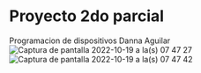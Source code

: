 # Proyecto 2do parcial 
  Programacion de dispositivos
  Danna Aguilar 
![Captura de pantalla 2022-10-19 a la(s) 07 47 27](https://user-images.githubusercontent.com/69810489/196724835-54636090-9b19-4f49-ba10-ddfffa3f7937.png)
![Captura de pantalla 2022-10-19 a la(s) 07 47 42](https://user-images.githubusercontent.com/69810489/196724858-38bb3568-48a2-4dc6-bb33-d3f5d16c9756.png)

